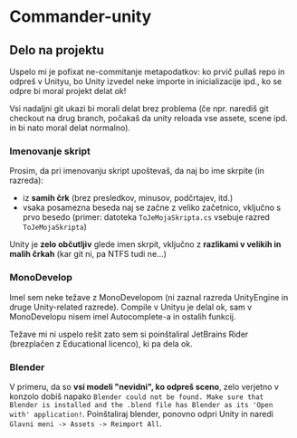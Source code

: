 # Commander-unity

## Delo na projektu

Uspelo mi je pofixat ne-commitanje metapodatkov: ko prvič pullaš repo in odpreš v Unityu, bo Unity izvedel neke importe in inicializacije ipd., ko se odpre bi moral projekt delat ok!

Vsi nadaljni git ukazi bi morali delat brez problema (če npr. narediš git checkout na drug branch, počakaš da unity reloada vse assete, scene ipd. in bi nato moral delat normalno).

### Imenovanje skript

Prosim, da pri imenovanju skript upoštevaš, da naj bo ime skrpite (in razreda):

- iz **samih črk** (brez presledkov, minusov, podčrtajev, itd.)
- vsaka posamezna beseda naj se začne z veliko začetnico, vključno s prvo besedo (primer: datoteka `ToJeMojaSkripta.cs` vsebuje razred `ToJeMojaSkripta`)

Unity je **zelo občutljiv** glede imen skrpit, vključno z **razlikami v velikih in malih črkah** (kar git ni, pa NTFS tudi ne...)

### MonoDevelop

Imel sem neke težave z MonoDevelopom (ni zaznal razreda UnityEngine in druge Unity-related razrede). Compile v Unityu je delal ok, sam v MonoDevelopu nisem imel Autocomplete-a in ostalih funkcij.

Težave mi ni uspelo rešit zato sem si poinštaliral JetBrains Rider (brezplačen z Educational licenco), ki pa dela ok.

### Blender

V primeru, da so **vsi modeli "nevidni", ko odpreš sceno**, zelo verjetno v konzolo dobiš napako `Blender could not be found.
Make sure that Blender is installed and the .blend file has Blender as its 'Open with' application!`. Poinštaliraj blender, ponovno odpri Unity in naredi `Glavni meni -> Assets -> Reimport All`.
